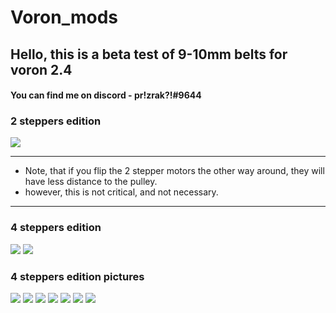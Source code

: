 # Voron_mods
## Hello, this is a beta test of 9-10mm belts for voron 2.4
#### You can find me on discord - pr!zrak?!#9644



### 2 steppers edition
![](https://github.com/MRX8024/Voron_mods/blob/main/2.4%209mm%20Stock%20Parts/Pictures/2m-9mm.jpg)

____

+ Note, that if you flip the 2 stepper motors the other way around, they will have less distance to the pulley.
+ however, this is not critical, and not necessary.

____

### 4 steppers edition
![](https://github.com/MRX8024/Voron_mods/blob/main/2.4%209mm%20Stock%20Parts/Pictures/4m-9mm.jpg)
![](https://github.com/MRX8024/Voron_mods/blob/main/2.4%209mm%20Stock%20Parts/Pictures/4m-9mm-belts.jpg)

### 4 steppers edition pictures
![](https://github.com/MRX8024/Voron_mods/blob/main/2.4%209mm%20Stock%20Parts/Pictures/All.jpg)
![](https://github.com/MRX8024/Voron_mods/blob/main/2.4%209mm%20Stock%20Parts/Pictures/Gantry_Top.jpg)
![](https://github.com/MRX8024/Voron_mods/blob/main/2.4%209mm%20Stock%20Parts/Pictures/Gantry_front.jpg)
![](https://github.com/MRX8024/Voron_mods/blob/main/2.4%209mm%20Stock%20Parts/Pictures/Gantry_back.jpg)
![](https://github.com/MRX8024/Voron_mods/blob/main/2.4%209mm%20Stock%20Parts/Pictures/Idler.jpg)
![](https://github.com/MRX8024/Voron_mods/blob/main/2.4%209mm%20Stock%20Parts/Pictures/Joint.jpg)
![](https://github.com/MRX8024/Voron_mods/blob/main/2.4%209mm%20Stock%20Parts/Pictures/Drive.jpg)




